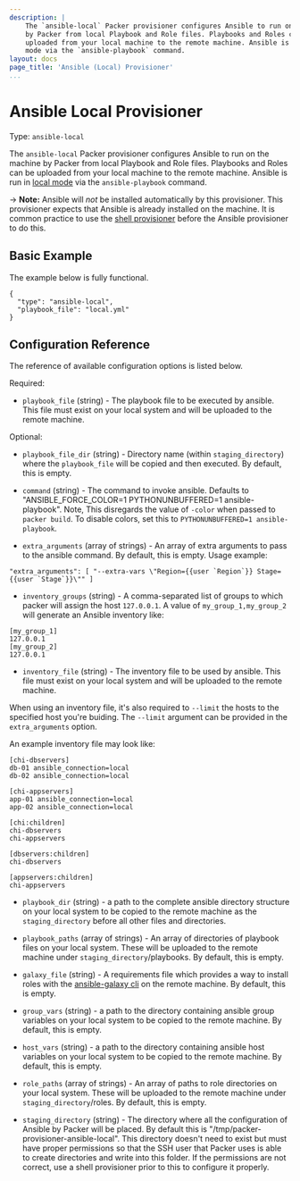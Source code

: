 ```yaml
---
description: |
    The `ansible-local` Packer provisioner configures Ansible to run on the machine
    by Packer from local Playbook and Role files. Playbooks and Roles can be
    uploaded from your local machine to the remote machine. Ansible is run in local
    mode via the `ansible-playbook` command.
layout: docs
page_title: 'Ansible (Local) Provisioner'
...
```


# Ansible Local Provisioner

Type: `ansible-local`

The `ansible-local` Packer provisioner configures Ansible to run on the machine
by Packer from local Playbook and Role files. Playbooks and Roles can be
uploaded from your local machine to the remote machine. Ansible is run in [local
mode](https://docs.ansible.com/ansible/playbooks_delegation.html#local-playbooks) via the
`ansible-playbook` command.

-&gt; **Note:** Ansible will *not* be installed automatically by this
provisioner. This provisioner expects that Ansible is already installed on the
machine. It is common practice to use the [shell
provisioner](/docs/provisioners/shell.html) before the Ansible provisioner to do
this.

## Basic Example

The example below is fully functional.

``` {.javascript}
{
  "type": "ansible-local",
  "playbook_file": "local.yml"
}
```

## Configuration Reference

The reference of available configuration options is listed below.

Required:

-   `playbook_file` (string) - The playbook file to be executed by ansible. This
    file must exist on your local system and will be uploaded to the
    remote machine.

Optional:

-   `playbook_file_dir` (string) - Directory name (within `staging_directory`) where the
    `playbook_file` will be copied and then executed.  By default, this is empty.

-   `command` (string) - The command to invoke ansible. Defaults
    to "ANSIBLE_FORCE_COLOR=1 PYTHONUNBUFFERED=1 ansible-playbook".
    Note, This disregards the value of `-color` when passed to `packer build`.
    To disable colors, set this to `PYTHONUNBUFFERED=1 ansible-playbook`.

-   `extra_arguments` (array of strings) - An array of extra arguments to pass
    to the ansible command. By default, this is empty.
    Usage example:

```
"extra_arguments": [ "--extra-vars \"Region={{user `Region`}} Stage={{user `Stage`}}\"" ]
```

-   `inventory_groups` (string) - A comma-separated list of groups to which
    packer will assign the host `127.0.0.1`. A value of `my_group_1,my_group_2`
    will generate an Ansible inventory like:

```{.text}
[my_group_1]
127.0.0.1
[my_group_2]
127.0.0.1
```

-   `inventory_file` (string) - The inventory file to be used by ansible. This
    file must exist on your local system and will be uploaded to the
    remote machine.

When using an inventory file, it's also required to `--limit` the hosts to the
specified host you're buiding. The `--limit` argument can be provided in the
`extra_arguments` option.

An example inventory file may look like:

```{.text}
[chi-dbservers]
db-01 ansible_connection=local
db-02 ansible_connection=local

[chi-appservers]
app-01 ansible_connection=local
app-02 ansible_connection=local

[chi:children]
chi-dbservers
chi-appservers

[dbservers:children]
chi-dbservers

[appservers:children]
chi-appservers
```

-   `playbook_dir` (string) - a path to the complete ansible directory structure
    on your local system to be copied to the remote machine as the
    `staging_directory` before all other files and directories.

-   `playbook_paths` (array of strings) - An array of directories of playbook files on
    your local system. These will be uploaded to the remote machine under
    `staging_directory`/playbooks. By default, this is empty.

-   `galaxy_file` (string) - A requirements file which provides a way to install
    roles with the [ansible-galaxy
    cli](http://docs.ansible.com/ansible/galaxy.html#the-ansible-galaxy-command-line-tool)
    on the remote machine. By default, this is empty.

-   `group_vars` (string) - a path to the directory containing ansible group
    variables on your local system to be copied to the remote machine. By
    default, this is empty.

-   `host_vars` (string) - a path to the directory containing ansible host
    variables on your local system to be copied to the remote machine. By
    default, this is empty.

-   `role_paths` (array of strings) - An array of paths to role directories on
    your local system. These will be uploaded to the remote machine under
    `staging_directory`/roles. By default, this is empty.

-   `staging_directory` (string) - The directory where all the configuration of
    Ansible by Packer will be placed. By default this
    is "/tmp/packer-provisioner-ansible-local". This directory doesn't need to
    exist but must have proper permissions so that the SSH user that Packer uses
    is able to create directories and write into this folder. If the permissions
    are not correct, use a shell provisioner prior to this to configure
    it properly.
